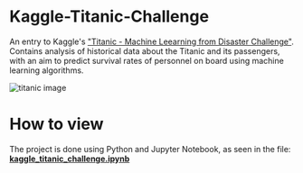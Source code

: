 # Kaggle-Titanic-Challenge

An entry to Kaggle's  ["Titanic - Machine Leearning from Disaster Challenge"](https://www.kaggle.com/c/titanic).
Contains analysis of historical data about the Titanic and its passengers, with an aim to predict survival rates
of personnel on board using machine learning algorithms.

![titanic image](https://i.ibb.co/f8Gy6SG/Titanic-Cobh-Harbour-1912.jpg)

# How to view
The project is done using Python and Jupyter Notebook, as seen in the file: [**kaggle_titanic_challenge.ipynb**](https://github.com/AlonT1/Kaggle-Titanic-Challenge/blob/main/kaggle_titanic_challenge.ipynb)
